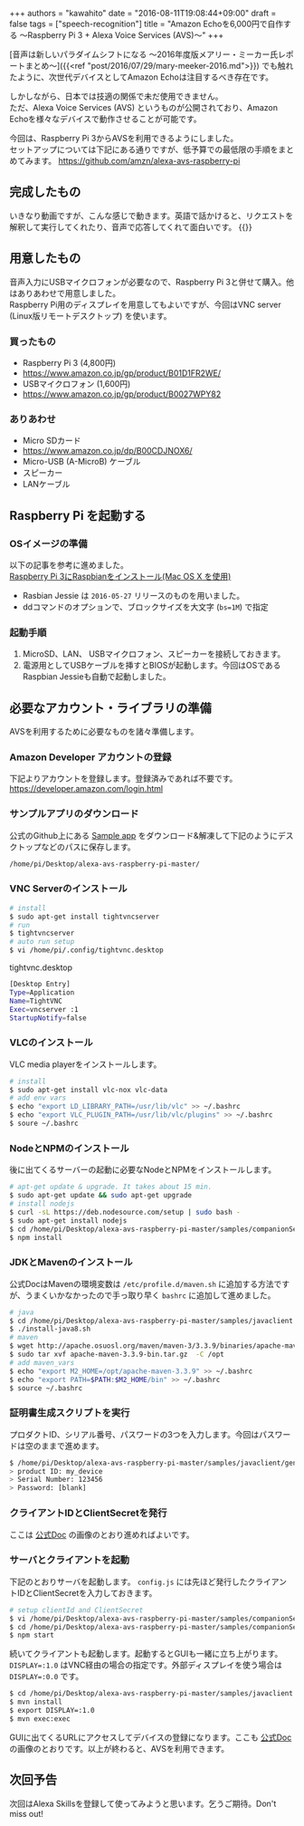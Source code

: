 +++
authors = "kawahito"
date = "2016-08-11T19:08:44+09:00"
draft = false
tags = ["speech-recognition"]
title = "Amazon Echoを6,000円で自作する 〜Raspberry Pi 3 + Alexa Voice Services (AVS)〜"
+++

[音声は新しいパラダイムシフトになる 〜2016年度版メアリー・ミーカー氏レポートまとめ〜]({{<ref "post/2016/07/29/mary-meeker-2016.md">}}) でも触れたように、次世代デバイスとしてAmazon Echoは注目するべき存在です。  

しかしながら、日本では技適の関係で未だ使用できません。  
ただ、Alexa Voice Services (AVS) というものが公開されており、Amazon Echoを様々なデバイスで動作させることが可能です。

今回は、Raspberry Pi 3からAVSを利用できるようにしました。  
セットアップについては下記にある通りですが、低予算での最低限の手順をまとめてみます。
https://github.com/amzn/alexa-avs-raspberry-pi

## 完成したもの
いきなり動画ですが、こんな感じで動きます。英語で話かけると、リクエストを解釈して実行してくれたり、音声で応答してくれて面白いです。
{{<youtube fWubPL5_YaU>}}

## 用意したもの
音声入力にUSBマイクロフォンが必要なので、Raspberry Pi 3と併せて購入。他はありあわせで用意しました。  
Raspberry Pi用のディスプレイを用意してもよいですが、今回はVNC server (Linux版リモートデスクトップ) を使います。

### 買ったもの
- Raspberry Pi 3 (4,800円)
 - https://www.amazon.co.jp/gp/product/B01D1FR2WE/
- USBマイクロフォン (1,600円)
 - https://www.amazon.co.jp/gp/product/B0027WPY82

### ありあわせ
- Micro SDカード
 - https://www.amazon.co.jp/dp/B00CDJNOX6/
- Micro-USB (A-MicroB) ケーブル
- スピーカー
- LANケーブル

## Raspberry Pi を起動する
### OSイメージの準備
以下の記事を参考に進めました。  
[Raspberry Pi 3にRaspbianをインストール(Mac OS X を使用)](http://qiita.com/onlyindreams/items/acc70807b69b43e176bf)

* Rasbian Jessie は ```2016-05-27``` リリースのものを用いました。
* ddコマンドのオプションで、ブロックサイズを大文字 (```bs=1M```) で指定

### 起動手順
1. MicroSD、LAN、 USBマイクロフォン、スピーカーを接続しておきます。
1. 電源用としてUSBケーブルを挿すとBIOSが起動します。今回はOSであるRaspbian Jessieも自動で起動しました。

## 必要なアカウント・ライブラリの準備
AVSを利用するために必要なものを諸々準備します。

### Amazon Developer アカウントの登録
下記よりアカウントを登録します。登録済みであれば不要です。  
https://developer.amazon.com/login.html

### サンプルアプリのダウンロード
公式のGithub上にある [Sample app](https://github.com/amzn/alexa-avs-raspberry-pi/archive/master.zip) をダウンロード&解凍して下記のようにデスクトップなどのパスに保存します。
```sh
/home/pi/Desktop/alexa-avs-raspberry-pi-master/
```

### VNC Serverのインストール

```sh
# install
$ sudo apt-get install tightvncserver
# run
$ tightvncserver
# auto run setup
$ vi /home/pi/.config/tightvnc.desktop
```
tightvnc.desktop
```sh
[Desktop Entry]
Type=Application
Name=TightVNC
Exec=vncserver :1
StartupNotify=false
```

### VLCのインストール
VLC media playerをインストールします。

```sh
# install
$ sudo apt-get install vlc-nox vlc-data
# add env vars
$ echo "export LD_LIBRARY_PATH=/usr/lib/vlc" >> ~/.bashrc
$ echo "export VLC_PLUGIN_PATH=/usr/lib/vlc/plugins" >> ~/.bashrc
$ soure ~/.bashrc
```

### NodeとNPMのインストール
後に出てくるサーバーの起動に必要なNodeとNPMをインストールします。

```sh
# apt-get update & upgrade. It takes about 15 min.
$ sudo apt-get update && sudo apt-get upgrade
# install nodejs
$ curl -sL https://deb.nodesource.com/setup | sudo bash -
$ sudo apt-get install nodejs
$ cd /home/pi/Desktop/alexa-avs-raspberry-pi-master/samples/companionService
$ npm install
```

### JDKとMavenのインストール
公式DocはMavenの環境変数は `/etc/profile.d/maven.sh` に追加する方法ですが、うまくいかなかったので手っ取り早く `bashrc` に追加して進めました。

```sh
# java
$ cd /home/pi/Desktop/alexa-avs-raspberry-pi-master/samples/javaclient
$ ./install-java8.sh
# maven
$ wget http://apache.osuosl.org/maven/maven-3/3.3.9/binaries/apache-maven-3.3.9-bin.tar.gz
$ sudo tar xvf apache-maven-3.3.9-bin.tar.gz  -C /opt
# add maven_vars
$ echo "export M2_HOME=/opt/apache-maven-3.3.9" >> ~/.bashrc
$ echo "export PATH=$PATH:$M2_HOME/bin" >> ~/.bashrc
$ source ~/.bashrc
```

### 証明書生成スクリプトを実行
プロダクトID、シリアル番号、パスワードの3つを入力します。今回はパスワードは空のままで進めます。

```sh
$ /home/pi/Desktop/alexa-avs-raspberry-pi-master/samples/javaclient/generate.sh
> product ID: my_device
> Serial Number: 123456
> Password: [blank]
```

### クライアントIDとClientSecretを発行
ここは [公式Doc](https://github.com/amzn/alexa-avs-raspberry-pi#user-content-6---getting-started-with-alexa-voice-service) の画像のとおり進めればよいです。

### サーバとクライアントを起動
下記のとおりサーバを起動します。 `config.js` には先ほど発行したクライアントIDとClientSecretを入力しておきます。

```sh
# setup clientId and ClientSecret
$ vi /home/pi/Desktop/alexa-avs-raspberry-pi-master/samples/companionService/config.js
$ cd /home/pi/Desktop/alexa-avs-raspberry-pi-master/samples/companionService
$ npm start
```

続いてクライアントも起動します。起動するとGUIも一緒に立ち上がります。 `DISPLAY=:1.0` はVNC経由の場合の指定です。外部ディスプレイを使う場合は `DISPLAY=:0.0` です。

```sh
$ cd /home/pi/Desktop/alexa-avs-raspberry-pi-master/samples/javaclient
$ mvn install
$ export DISPLAY=:1.0
$ mvn exec:exec
```
GUIに出てくるURLにアクセスしてデバイスの登録になります。ここも [公式Doc](https://github.com/amzn/alexa-avs-raspberry-pi#user-content-10---obtain-authorsization-from-login-with-amazon) の画像のとおりです。以上が終わると、AVSを利用できます。

## 次回予告
次回はAlexa Skillsを登録して使ってみようと思います。乞うご期待。Don't miss out!
